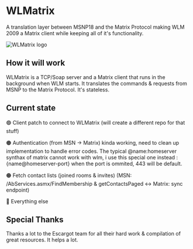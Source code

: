 # WLMatrix
A translation layer between MSNP18 and the Matrix Protocol
making WLM 2009 a Matrix client while keeping all of it's functionality.

![WLMatrix logo](https://i.imgur.com/62Rx1Fq.png)

## How it will work
WLMatrix is a TCP/Soap server and a Matrix client that runs in the background when WLM starts.
It translates the commands & requests from MSNP to the Matrix Protocol.
It's stateless.

## Current state
🟢 Client patch to connect to WLMatrix (will create a different repo for that stuff)

🟠 Authentication (from MSN -> Matrix) kinda working, need to clean up implementation to handle error codes. The typical @name:homeserver synthax of matrix cannot work with wlm, i use this special one instead : {name@homeserver-port} when the port is ommited, 443 will be default.

🟠 Fetch contact lists (joined rooms & invites) (MSN: /AbServices.asmx/FindMembership & getContactsPaged <-> Matrix: sync endpoint)

🔴 Everything else
	
## Special Thanks
Thanks a lot to the Escargot team for all their hard work & compilation of great resources. It helps a lot.
